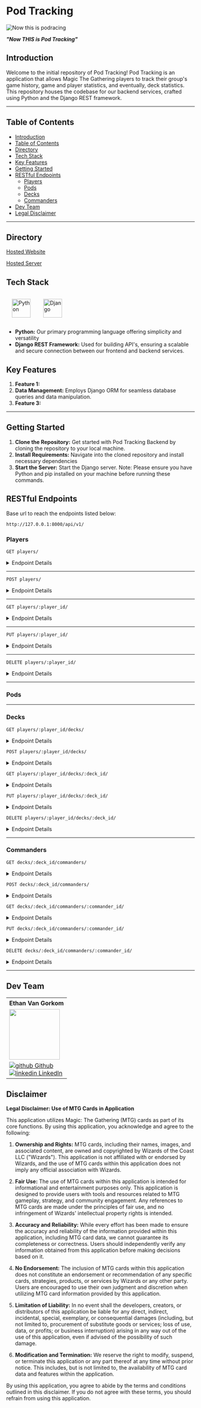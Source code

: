 # Pod Tracking

![Now this is podracing](https://i.makeagif.com/media/6-21-2014/ozc7Hm.gif)

***"Now THIS is Pod Tracking"***

## Introduction
Welcome to the initial repository of Pod Tracking! Pod Tracking is an application that allows Magic The Gathering players to track their group's game history, game and player statistics, and eventually, deck statistics. This repository houses the codebase for our backend services, crafted using Python and the Django REST framework.

---
## Table of Contents
- [Introduction](#introduction)
- [Table of Contents](#table-of-contents)
- [Directory](#directory)
- [Tech Stack](#tech-stack)
- [Key Features](#key-features)
- [Getting Started](#getting-started)
- [RESTful Endpoints](#restful-endpoints)
  - [Players](#players)
  - [Pods](#pods)
  - [Decks](#decks)
  - [Commanders](#commanders)
- [Dev Team](#dev-team)
- [Legal Disclaimer](#disclaimer)
---

## Directory
[Hosted Website]()

[Hosted Server]()

## Tech Stack
<a href="https://www.python.org/" target="_blank"><img style="margin: 15px" src="https://cdn.jsdelivr.net/gh/devicons/devicon/icons/python/python-original.svg" alt="Python" height="50" /></a>
<a href="https://www.djangoproject.com/" target="_blank"><img style="margin: 15px" src="https://cdn.jsdelivr.net/gh/devicons/devicon/icons/django/django-plain.svg" alt="Django" height="50" /></a>

- **Python:** Our primary programming language offering simplicity and versatility
- **Django REST Framework:** Used for building API's, ensuring a scalable and secure connection between our frontend and backend services.

## Key Features 
1. **Feature 1:** 
2. **Data Management:** Employs Django ORM for seamless database queries and data manipulation.
3. **Feature 3:** 
---
## Getting Started
1. **Clone the Repository:** Get started with Pod Tracking Backend by cloning the repository to your local machine.
2. **Install Requirements:** Navigate into the cloned repository and install necessary dependencies
3. **Start the Server:** Start the Django server.
Note: Please ensure you have Python and pip installed on your machine before running these commands.

## RESTful Endpoints
Base url to reach the endpoints listed below:
```
http://127.0.0.1:8000/api/v1/
```

### Players
```
GET players/
```
<details>
<summary> Endpoint Details </summary>

Request:
```
No Parameters
```

| Code | Description |
| :--- | :--- |
| 200 | 'OK' |

Response:
```json
[ 
  {
    "id": 1,
    "name": "Timmy",
    "photo": null,
    "email": "timtim@gmail.com",
    "password": "password"
  },
  {
    "id": 2,
    "name": "Spike",
    "photo": null,
    "email": "spikeplays@gmail.com",
    "password": "password"
  }
]
```
</details>

---

```
POST players/
```
<details>
<summary> Endpoint Details </summary>

Request:
```json
{
  "name": "Jenny",
  "photo": null,
  "email": "wombo_combo@gmail.com",
  "password": "password"
}
```

| Code | Description |
| :--- | :--- |
| 201 | 'CREATED' |

Response:
```json
{
  "id": 3,
  "name": "Jenny",
  "photo": null,
  "email": "wombo_combo@gmail.com",
  "password": "password"
}
```
</details>

---

```
GET players/:player_id/
```
<details>
<summary> Endpoint Details </summary>

Request:
```
No Parameters
```

| Code | Description |
| :--- | :--- |
| 200 | 'OK' |

Response:
```json
{
  "id": 1,
  "name": "Timmy",
  "photo": null,
  "email": "timtim@gmail.com",
  "password": "password"
}
```
</details>

---

```
PUT players/:player_id/
```
<details>
<summary> Endpoint Details </summary>

Request:
```json
{
  "name": "Johnny"
}
```

| Code | Description |
| :--- | :--- |
| 200 | 'OK' |

Response:
```json
{
  "id": 3,
  "name": "Johnny",
  "photo": null,
  "email": "wombo-combo@gmail.com",
  "password": "password"
}
```
</details>

---

```
DELETE players/:player_id/
```
<details>
<summary> Endpoint Details </summary>

Request:
```
No Parameters
```

| Code | Description |
| :--- | :--- |
| 204 | 'NO CONTENT' |

</details>

---

### Pods


---

### Decks
```
GET players/:player_id/decks/
```
<details>
<summary> Endpoint Details </summary>

Request:
```
No Parameters
```

| Code | Description |
| :--- | :--- |
| 200 | 'OK' |

Response:
```json
[
  {
    "id": 1,
    "name": "Hungry Hydras",
    "player": 2,
    "colors": "Green",
    "wins": 0,
    "losses": 0
  },
  {
    "id": 3,
    "name": "Gunpingers",
    "player": 2,
    "colors": "Blue, Red",
    "wins": 0,
    "losses": 0
  }
]
```
</details>

```
POST players/:player_id/decks/
```
<details>
<summary> Endpoint Details </summary>

Request:
```json
{
  "name": "Ur-Dragon's Brood",
  "player": 2,
  "colors": "Green, White, Black, Blue, Red"
}
```

| Code | Description |
| :--- | :--- |
| 201 | 'CREATED' |

Response:
```json
{
  "id": 4,
  "name": "Ur-Dragon's Brood",
  "player": 2,
  "colors": "Green, White, Black, Blue, Red",
  "wins": 0,
  "losses": 0,
  "created_date": "2024-02-27T20:54:42.567663Z",
  "updated_date": "2024-02-27T20:54:42.572354Z"
}
```
</details>

```
GET players/:player_id/decks/:deck_id/
```
<details>
<summary> Endpoint Details </summary>

Request:
```
No Parameters
```

| Code | Description |
| :--- | :--- |
| 200 | 'OK' |

Response:
```json
[
  {
    "id": 2,
    "name": "Hungry Hydras",
    "player": 2,
    "colors": "Green",
    "wins": 0,
    "losses": 0,
    "created_date": "2024-02-27T20:54:42.567663Z",
    "updated_date": "2024-02-27T20:54:42.572354Z"
  },
  {
    "id": 3,
    "name": "Gunpingers",
    "player": 2,
    "colors": "Blue, Red",
    "wins": 0,
    "losses": 0,
    "created_date": "2024-02-27T20:54:42.567663Z",
    "updated_date": "2024-02-27T20:54:42.572354Z"
  }
]
```
</details>

```
PUT players/:player_id/decks/:deck_id/
```
<details>
<summary> Endpoint Details </summary>

Request:
```json
{
  "wins": 1,
  "losses": 0,
}
```

| Code | Description |
| :--- | :--- |
| 200 | 'OK' |

Response:
```json
{
  "id": 2,
  "name": "Hungry Hydras",
  "player": 2,
  "colors": "Green",
  "wins": 1,
  "losses": 0,
  "created_date": "2024-02-27T20:54:42.567663Z",
  "updated_date": "2024-02-27T20:54:42.572354Z"
}
```
</details>

```
DELETE players/:player_id/decks/:deck_id/
```
<details>
<summary> Endpoint Details </summary>

Request:
```
No Parameters
```

| Code | Description |
| :--- | :--- |
| 204 | 'NO CONTENT' |

</details>

---

### Commanders
```
GET decks/:deck_id/commanders/
```
<details>
<summary> Endpoint Details </summary>

Request:
```
No Parameters
```

| Code | Description |
| :--- | :--- |
| 200 | 'OK' |

Response:
```json
[
  {
    "id": 1,
    "name": "Gragos, Vicious Watcher",
    "colors": "Green",
    "img": "http://gatherer.wizards.com/Handlers/Image.ashx?multiverseid=466926&type=card"
  }
]
```
</details>

```
POST decks/:deck_id/commanders/
```
<details>
<summary> Endpoint Details </summary>

Request:
```json
{
  "name": "Gragos, Vicious Watcher",
  "colors": "Green",
  "img": "http://gatherer.wizards.com/Handlers/Image.ashx?multiverseid=466926&type=card"
}
```

| Code | Description |
| :--- | :--- |
| 201 | 'CREATED' |

Response:
```json
{
  "id": 1,
  "name": "Gragos, Vicious Watcher",
  "colors": "Green",
  "img": "http://gatherer.wizards.com/Handlers/Image.ashx?multiverseid=466926&type=card"
}
```
</details>

```
GET decks/:deck_id/commanders/:commander_id/
```
<details>
<summary> Endpoint Details </summary>

Request:
```
No Parameters
```

| Code | Description |
| :--- | :--- |
| 200 | 'OK' |

Response:
```json
{
  "id": 1,
  "name": "Gragos, Vicious Watcher",
  "colors": "Green",
  "img": "http://gatherer.wizards.com/Handlers/Image.ashx?multiverseid=466926&type=card"
}
```
</details>

```
PUT decks/:deck_id/commanders/:commander_id/
```
<details>
<summary> Endpoint Details </summary>

Request:
```json
{
  "name": "Zaxara, the Exemplary",
  "colors": "Black, Green, Blue",
  "img": "http://gatherer.wizards.com/Handlers/Image.ashx?multiverseid=484727&type=card"
}
```

| Code | Description |
| :--- | :--- |
| 200 | 'OK' |

Response:
```json
{
  "id": 1,
  "name": "Zaxara, the Exemplary",
  "colors": "Black, Green, Blue",
  "img": "http://gatherer.wizards.com/Handlers/Image.ashx?multiverseid=484727&type=card"
}
```
</details>

```
DELETE decks/:deck_id/commanders/:commander_id/
```
<details>
<summary> Endpoint Details </summary>

Request:
```
No Parameters
```

| Code | Description |
| :--- | :--- |
| 204 | 'NO CONTENT' |

</details>

---

## Dev Team

<table>
  <tr>
    <th>Ethan Van Gorkom</th>
  </tr>

<tr>
  <td><img src="https://avatars.githubusercontent.com/u/132889569?v=4" width="135" height="135"></td>
</tr>


  <tr>
    <td>
      <a href="https://github.com/EVanGorkom" rel="nofollow noreferrer">
          <img src="https://i.stack.imgur.com/tskMh.png" alt="github"> Github
        </a><br>
      <a href="https://www.linkedin.com/in/evangorkom/" rel="nofollow noreferrer">
    <img src="https://i.stack.imgur.com/gVE0j.png" alt="linkedin"> LinkedIn
        </a>
    </td>
  </tr>
</table>

## Disclaimer

**Legal Disclaimer: Use of MTG Cards in Application**

This application utilizes Magic: The Gathering (MTG) cards as part of its core functions. By using this application, you acknowledge and agree to the following:

1. **Ownership and Rights:** MTG cards, including their names, images, and associated content, are owned and copyrighted by Wizards of the Coast LLC ("Wizards"). This application is not affiliated with or endorsed by Wizards, and the use of MTG cards within this application does not imply any official association with Wizards.

2. **Fair Use:** The use of MTG cards within this application is intended for informational and entertainment purposes only. This application is designed to provide users with tools and resources related to MTG gameplay, strategy, and community engagement. Any references to MTG cards are made under the principles of fair use, and no infringement of Wizards' intellectual property rights is intended.

3. **Accuracy and Reliability:** While every effort has been made to ensure the accuracy and reliability of the information provided within this application, including MTG card data, we cannot guarantee its completeness or correctness. Users should independently verify any information obtained from this application before making decisions based on it.

4. **No Endorsement:** The inclusion of MTG cards within this application does not constitute an endorsement or recommendation of any specific cards, strategies, products, or services by Wizards or any other party. Users are encouraged to use their own judgment and discretion when utilizing MTG card information provided by this application.

5. **Limitation of Liability:** In no event shall the developers, creators, or distributors of this application be liable for any direct, indirect, incidental, special, exemplary, or consequential damages (including, but not limited to, procurement of substitute goods or services; loss of use, data, or profits; or business interruption) arising in any way out of the use of this application, even if advised of the possibility of such damage.

6. **Modification and Termination:** We reserve the right to modify, suspend, or terminate this application or any part thereof at any time without prior notice. This includes, but is not limited to, the availability of MTG card data and features within the application.

By using this application, you agree to abide by the terms and conditions outlined in this disclaimer. If you do not agree with these terms, you should refrain from using this application.